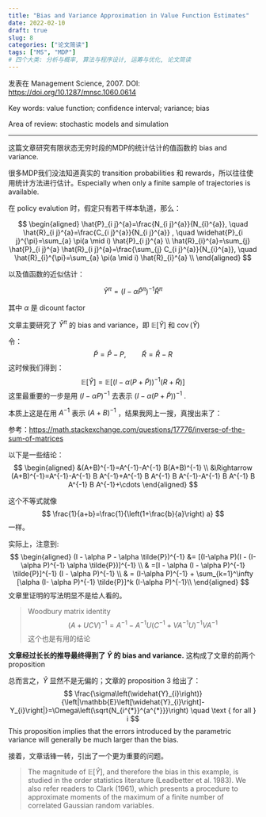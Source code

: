 ```yaml
---
title: "Bias and Variance Approximation in Value Function Estimates"
date: 2022-02-10
draft: true
slug: 8
categories: ["论文简读"]
tags: ["MS", "MDP"]
# 四个大类: 分析与概率, 算法与程序设计, 运筹与优化, 论文简读
---
```


发表在 Management Science, 2007. DOI: https://doi.org/10.1287/mnsc.1060.0614

Key words: value function; conﬁdence interval; variance; bias

Area of review: stochastic models and simulation

---

这篇文章研究有限状态无穷时段的MDP的统计估计的值函数的 bias and variance.



很多MDP我们没法知道真实的 transition probabilities 和 rewards，所以往往使用统计方法进行估计。Especially when only a finite sample of trajectories is available.

在 policy evalution 时，假定只有若干样本轨道，那么：

$$
\begin{aligned}
\hat{P}_{i j}^{a}=\frac{N_{i j}^{a}}{N_{i}^{a}}, \quad \hat{R}_{i j}^{a}=\frac{C_{i j}^{a}}{N_{i j}^{a}} , \quad \widehat{P}_{i j}^{\pi}=\sum_{a} \pi(a \mid i) \hat{P}_{i j}^{a} \\
\hat{R}_{i}^{a}=\sum_{j} \hat{P}_{i j}^{a} \hat{R}_{i j}^{a}=\frac{\sum_{j} C_{i j}^{a}}{N_{i}^{a}}, \quad \hat{R}_{i}^{\pi}=\sum_{a} \pi(a \mid i) \hat{R}_{i}^{a} \\
\end{aligned}
$$

以及值函数的近似估计：

$$
\widehat{Y}^{\pi}=\left(I-\alpha \hat{P}^{\pi}\right)^{-1} \hat{R}^{\pi}
$$

其中 $\alpha$ 是 dicount factor



文章主要研究了 $\hat{Y}^\pi$ 的 bias and variance，即 $\mathbb{E}[\hat{Y}]$ 和 $\operatorname{cov}(\hat{Y})$

令：
$$
\tilde{P} = \hat{P} - P, \qquad \tilde{R} = \hat{R} - R
$$
这时候我们得到：
$$
\mathbb{E}[\widehat{Y}]=\mathbb{E}\left[(I-\alpha(P+\widetilde{P}))^{-1}(R+\widetilde{R})\right]
$$
这里最重要的一步是用 $(I-\alpha P)^{-1}$ 去表示 $(I - \alpha(P + \tilde{P} ))^{-1}$ .

本质上这是在用 $A^{-1}$ 表示 $(A+B)^{-1}$ ，结果我网上一搜，真搜出来了：

参考：https://math.stackexchange.com/questions/17776/inverse-of-the-sum-of-matrices



以下是一些结论：
$$
\begin{aligned}
&(A+B)^{-1}=A^{-1}-A^{-1} B(A+B)^{-1} \\
&\Rightarrow (A+B)^{-1}=A^{-1}-A^{-1} B A^{-1}+A^{-1} B A^{-1} B A^{-1}-A^{-1} B A^{-1} B A^{-1} B A^{-1}+\cdots
\end{aligned}
$$

这个不等式就像 
$$
\frac{1}{a+b}=\frac{1}{\left(1+\frac{b}{a}\right) a}
$$
一样。



实际上，注意到:
$$
\begin{aligned}
(I - \alpha P - \alpha \tilde{P})^{-1} &= [(I-\alpha P)(I - (I-\alpha P)^{-1} \alpha \tilde{P})]^{-1} \\
& =[I - \alpha (I - \alpha P)^{-1} \tilde{P}]^{-1} (I - \alpha P)^{-1} \\
& = (I-\alpha P)^{-1} + \sum_{k=1}^\infty  [\alpha (I- \alpha P)^{-1} \tilde{P}]^k (I-\alpha P)^{-1}\\
\end{aligned}
$$
文章里证明的写法明显不是给人看的。




> Woodbury matrix identity
> $$
> (A+U C V)^{-1}=A^{-1}-A^{-1} U\left(C^{-1}+V A^{-1} U\right)^{-1} V A^{-1}
> $$
> 这个也是有用的结论



**文章经过长长的推导最终得到了 $\hat{Y}$ 的 bias and variance.** 这构成了文章的前两个 proposition



总而言之，$\hat{Y}$ 显然不是无偏的；文章的 proposition 3 给出了：
$$
\frac{\sigma\left(\widehat{Y}_{i}\right)}{\left|\mathbb{E}\left[\widehat{Y}_{i}\right]-Y_{i}\right|}=\Omega\left(\sqrt{N_{i^{*}}^{a^{*}}}\right) \quad \text { for all } i
$$
This proposition implies that the errors introduced by the parametric variance will generally be much larger than the bias.



接着，文章话锋一转，引出了一个更为重要的问题。


> The magnitude of $\mathbb{E}[\hat{Y}]$, and therefore the bias in this example, is studied in the order statistics literature (Leadbetter et al. 1983). We also refer readers to Clark (1961), which presents a procedure to approximate moments of the maximum of a finite number of correlated Gaussian random variables.




